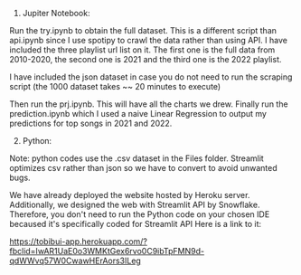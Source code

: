 1. Jupiter Notebook:

Run the try.ipynb to obtain the full dataset. This is a different script than api.ipynb since I use spotipy to crawl the data rather than using API. I have included the three playlist url list on it. The first one is the full data from 2010-2020, the second one is 2021 and the third one is the 2022 playlist. 

I have included the json dataset in case you do not need to run the scraping script (the 1000 dataset takes ~~ 20 minutes to execute)

Then run the prj.ipynb. This will have all the charts we drew. Finally run the prediction.ipynb which I used a naive Linear Regression to output my predictions for top songs in 2021 and 2022. 

2. Python:

Note: python codes use the .csv dataset in the Files folder. Streamlit optimizes csv rather than json so we have to convert to avoid unwanted bugs.

We have already deployed the website hosted by Heroku server. Additionally, we designed the web with Streamlit API by Snowflake. Therefore, you don't need to run the Python code on your chosen IDE becaused it's specifically coded for Streamlit API  Here is a link to it:

https://tobibui-app.herokuapp.com/?fbclid=IwAR1UaE0o3WMKtGex6rvo0C9ibTpFMN9d-qdWWvq57W0CwawHErAors3ILeg

